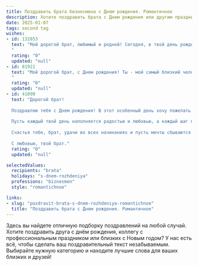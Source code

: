 ```yaml
---
title: Поздравить брата бизнесмена c Днем рождения. Романтичное
description: Хотите поздравить брата c Днем рождения или другим праздником? Наш ИИ создаст незабываемое поздравление, а вы обязательно выделитесь среди других.  
date: 2025-01-07
tags: second tag
wishes:
- id: 132853
  text: "Мой дорогой брат, любимый и родной! Сегодня, в твой день рождения, я хочу сказать тебе, что ты – не просто успешный бизнесмен, покоритель вершин и стратег, но и невероятный человек, с огромным сердцем и душой, полной света.  Пусть твоя жизнь будет такой же яркой и прекрасной, как закат над океаном, а каждый новый день –  наполнен любовью, счастьем и вдохновением.  Я бесконечно люблю тебя и горжусь тобой! С днем рождения!
  "
  rating: "0"
  updated: "null"
- id: 81921
  text: "Мой дорогой брат, с Днем рождения! Ты - мой самый близкий человек, моя опора и поддержка, мой верный друг. Желаю тебе, чтобы твой бизнес процветал, принося не только материальное благополучие, но и радость от достижений. Пусть жизнь твоя будет полна ярких красок, любви и счастья!
  "
  rating: "0"
  updated: "null"
- id: 41090
  text: "Дорогой брат!
  
  Поздравляю тебя с Днем рождения! В этот особенный день хочу пожелать тебе не просто успехов в бизнесе, но и неиссякаемого вдохновения и энергии для новых свершений. Ты всегда был тем, кто смело шагает по жизни, и я уверен, что впереди тебя ждут удивительные горизонты.
  
  Пусть каждый твой день наполняется радостью и любовью, а каждый шаг приводит к новым высотам. Желаю, чтобы в твоем сердце всегда горела искорка романтики, а в жизни были те, кто поддержит и вдохновит на большие дела.
  
  Счастья тебе, брат, удачи во всех начинаниях и пусть мечты сбываются!
  
  С любовью, твой брат."
  rating: "0"
  updated: "null"

selectedValues:
  recipients: "brata"
  holidays: "s-dnem-rozhdeniya"
  professions: "biznesmen"
  style: "romantichnoe"

links:
- slug: "pozdravit-brata-s-dnem-rozhdeniya-romantichnoe"
  title: "Поздравить брата c Днем рождения. Романтичное"
---
```


Здесь вы найдете отличную подборку поздравлений на любой случай.
Хотите поздравить друга с днём рождения, коллегу с профессиональным праздником или близких с Новым годом? У нас есть всё, чтобы сделать ваш поздравительный текст незабываемым. Выбирайте нужную категорию и находите лучшие слова для ваших близких и друзей!
